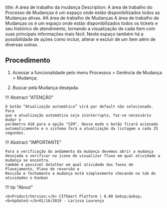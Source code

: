 title: A área de trabalho da mudança
Description: A área de trabalho do Processo de Mudanças é um espaço onde estão disponibilizados todos as Mudanças ativas. 
#A área de trabalho de Mudanças
A área de trabalho de Mudanças os é um espaço onde estão disponibilizados todos os tickets e seu histórico de atendimento, tornando a visualização de cada item com suas principais informações mais fácil. Neste espaço também há a possibilidade de ações como incluir, alterar e excluir de um item além de diversas outras.

Procedimento
------------

1.  Acessar a funcionalidade pelo menu Processos \> Gerência de Mudança \> Mudança;

2.  Buscar pela Mudança desejada.

!!! Abstract "ATENÇÃO"  

    O botão “Atualização automática” virá por default não selecionado. Para
    que a atualização automática seja ininterrupta, faz-se necessário mudar o
    parâmetro 418 para a opção "SIM". Desse modo o botão ficará acionado
    automaticamente e o sistema fará a atualização da listagem a cada 25
    segundos.

!!! Abstract "IMPORTANTE"

    Para a verificação do andamento da mudança devemos abrir a mudança 
    desejada e verificar no ícone de visualizar fluxo em qual atividade a mudança se encontra. 
    também é possível detalhar em qual atividade das fases de Planejamento, Plano de reversão e 
    Revisão e fechamento a mudança está simplesmente checando na tab de atividades o Kanban

!!! tip "About"

    <b>Product/Version:</b> CITSmart Platform | 8.00 &nbsp;&nbsp;
    <b>Updated:</b>01/16/2019 - Larissa Lourenço

